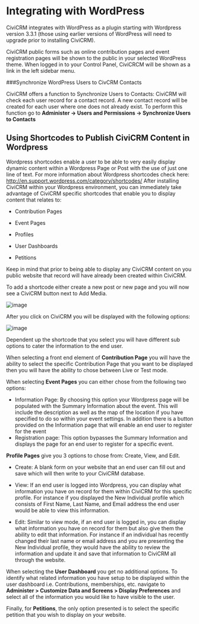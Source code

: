 Integrating with WordPress
==========================

CiviCRM integrates with WordPress as a plugin starting with Wordpress
version 3.3.1 (those using earlier versions of WordPress will need to
upgrade prior to installing CiviCRM).

CiviCRM public forms such as online contribution pages and event
registration pages will be shown to the public in your selected
WordPress theme. When logged in to your Control Panel, CiviCRCM will be
shown as a link in the left sidebar menu.



###Synchronize WordPress Users to CivCRM Contacts

CiviCRM offers a function to Synchronize Users to Contacts: CiviCRM will
check each user record for a contact record. A new contact record will
be created for each user where one does not already exist. To perform
this function go to **Administer -> Users and Permissions
-> Synchronize Users to Contacts**

Using Shortcodes to Publish CiviCRM Content in Wordpress
--------------------------------------------------------

Wordpress shortcodes enable a user to be able to very easily display
dynamic content within a Wordpress Page or Post with the use of just one
line of text. For more information about Wordpress shortcodes check
here: 
http://en.support.wordpress.com/category/shortcodes/ 
After installing CiviCRM within your Wordpress environment, you can
immediately take advantage of CiviCRM specific shortcodes that enable
you to display content that relates to:

-   Contribution Pages

-   Event Pages

-   Profiles

-   User Dashboards

-   Petitions

Keep in mind that prior to being able to display any CiviCRM content on
you public website that record will have already been created within
CiviCRM.

To add a shortcode either create a new post or new page and you will now
see a CiviCRM button next to Add Media.

![image](../img/z_sprint14_shortcode%20insert.png) 

After you click on CiviCRM you will be displayed with the following
options:

![image](../img/z_sprint14_Wordpress_shortcode.png) 

Dependent up the shortcode that you select you will have different sub
options to cater the information to the end user.

When selecting a front end element of **Contribution Page** you will
have the ability to select the specific Contribution Page that you want
to be displayed then you will have the ability to chose between Live or
Test mode.

When selecting **Event Pages** you can either chose from the following
two options:

-   Information Page: By choosing this option your Wordpress page will
    be populated with the Summary Information about the event. This will
    include the description as well as the map of the location if you
    have specified to do so within your event settings. In addition
    there is a button provided on the Information page that will enable
    an end user to register for the event
-   Registration page: This option bypasses the Summary Information and
    displays the page for an end user to register for a specific event.

**Profile Pages** give you 3 options to chose from: Create, View, and
Edit.

-   Create: A blank form on your website that an end user can fill out
    and save which will then write to your CiviCRM database.

-   View: If an end user is logged into Wordpress, you can display what
    information you have on record for them within CiviCRM for this
    specific profile. For instance if you displayed the New Individual
    profile which consists of First Name, Last Name, and Email address
    the end user would be able to view this information.

-   Edit: Similar to view mode, if an end user is logged in, you can
    display what information you have on record for them but also give
    them the ability to edit that information. For instance if an
    individual has recently changed their last name or email address and
    you are presenting the New Individual profile, they would have the
    ability to review the information and update it and save that
    information to CiviCRM all through the website. 

When selecting the **User Dashboard** you get no additional options. To
identify what related information you have setup to be displayed within
the user dashboard i.e. Contributions, memberships, etc. navigate
to **Administer > Customize Data and Screens > Display
Preferences** and select all of the information you would like to have
visible to the user.

Finally, for **Petitions**, the only option presented is to select the
specific petition that you wish to display on your website. 




